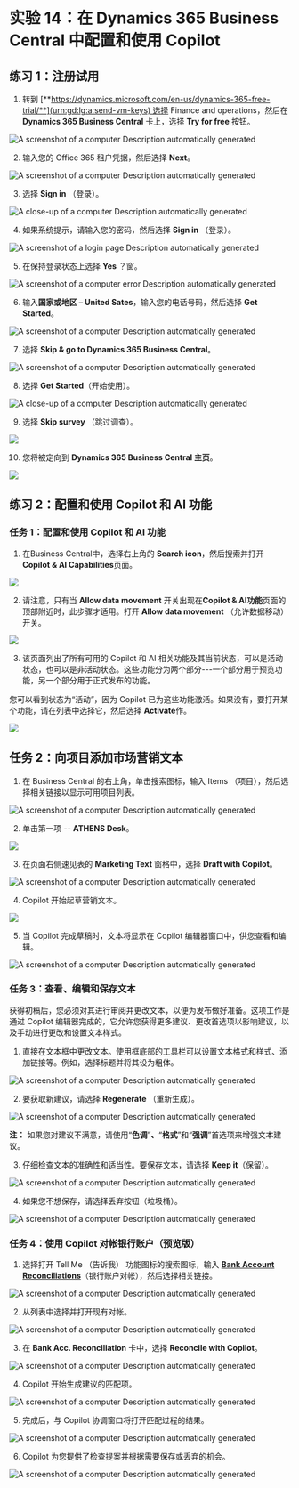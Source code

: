 # 实验 14：在 Dynamics 365 Business Central 中配置和使用 Copilot 

## 练习 1：注册试用

1.  转到 [**https://dynamics.microsoft.com/en-us/dynamics-365-free-trial/**](urn:gd:lg:a:send-vm-keys) 选择
    Finance and operations，然后在 **Dynamics 365 Business Central**
    卡上，选择 **Try for free** 按钮。

![A screenshot of a computer Description automatically
generated](./media/image1.png)

2.  输入您的 Office 365 租户凭据，然后选择 **Next**。

![A screenshot of a computer Description automatically
generated](./media/image2.png)

3.  选择 **Sign in** （登录）。

![A close-up of a computer Description automatically
generated](./media/image3.png)

4.  如果系统提示，请输入您的密码，然后选择 **Sign in** （登录）。

![A screenshot of a login page Description automatically
generated](./media/image4.png)

5.  在保持登录状态上选择 **Yes** ？窗。

![A screenshot of a computer error Description automatically
generated](./media/image5.png)

6.  输入**国家或地区 – United Sates**，输入您的电话号码，然后选择 **Get
    Started**。

![A screenshot of a computer Description automatically
generated](./media/image6.png)

7.  选择 **Skip & go to Dynamics 365 Business Central**。

![A screenshot of a computer Description automatically
generated](./media/image7.png)

8.  选择 **Get Started**（开始使用）。

![A close-up of a computer Description automatically
generated](./media/image8.png)

9.  选择 **Skip survey** （跳过调查）。

![](./media/image9.png)

10. 您将被定向到 **Dynamics 365 Business Central 主页**。

![](./media/image10.png)

## 练习 2：配置和使用 Copilot 和 AI 功能

### **任务 1：配置和使用 Copilot 和 AI 功能**

1.  在Business Central中，选择右上角的 **Search
    icon**，然后搜索并打开**Copilot & AI Capabilities**页面。

![](./media/image11.png)

2.  请注意，只有当 **Allow data movement** 开关出现在**Copilot &
    AI功能**页面的顶部附近时，此步骤才适用。打开 **Allow data movement**
    （允许数据移动） 开关。

![](./media/image12.png)

3.  该页面列出了所有可用的 Copilot 和 AI
    相关功能及其当前状态，可以是活动状态，也可以是非活动状态。这些功能分为两个部分---一个部分用于预览功能，另一个部分用于正式发布的功能。

您可以看到状态为“活动”，因为 Copilot
已为这些功能激活。如果没有，要打开某个功能，请在列表中选择它，然后选择
**Activate**作。

![](./media/image13.png)

## 任务 2：向项目添加市场营销文本

1.  在 Business Central 的右上角，单击搜索图标，输入 Items
    （项目），然后选择相关链接以显示可用项目列表。

![A screenshot of a computer Description automatically
generated](./media/image14.png)

2.  单击第一项 -- **ATHENS Desk**。

![](./media/image15.png)

3.  在页面右侧速见表的 **Marketing Text** 窗格中，选择 **Draft with
    Copilot**。

![A screenshot of a computer Description automatically
generated](./media/image16.png)

4.  Copilot 开始起草营销文本。

![](./media/image17.png)

5.  当 Copilot 完成草稿时，文本将显示在 Copilot
    编辑器窗口中，供您查看和编辑。

![A screenshot of a computer Description automatically
generated](./media/image18.png)

### 任务 3：查看、编辑和保存文本

获得初稿后，您必须对其进行审阅并更改文本，以便为发布做好准备。这项工作是通过
Copilot
编辑器完成的，它允许您获得更多建议、更改首选项以影响建议，以及手动进行更改和设置文本样式。

1.  直接在文本框中更改文本。使用框底部的工具栏可以设置文本格式和样式、添加链接等。例如，选择标题并将其设为粗体。

![A screenshot of a computer Description automatically
generated](./media/image19.png)

2.  要获取新建议，请选择 **Regenerate** （重新生成）。

![A screenshot of a computer Description automatically
generated](./media/image20.png)

**注：**
如果您对建议不满意，请使用“**色调**”**、**“**格式**”和“**强调**”首选项来增强文本建议。

3.  仔细检查文本的准确性和适当性。要保存文本，请选择 **Keep
    it**（保留）。

![A screenshot of a computer Description automatically
generated](./media/image21.png)

4.  如果您不想保存，请选择丢弃按钮（垃圾桶）。

![A screenshot of a computer Description automatically
generated](./media/image22.png)

### 任务 4：使用 Copilot 对帐银行账户（预览版）

1.  选择打开 Tell Me （告诉我） 功能图标的搜索图标，输入 [**Bank Account
    Reconciliations**](urn:gd:lg:a:send-vm-keys)（银行账户对帐），然后选择相关链接。

![A screenshot of a computer Description automatically
generated](./media/image23.png)

2.  从列表中选择并打开现有对帐。

![A screenshot of a computer Description automatically
generated](./media/image24.png)

3.  在 **Bank Acc. Reconciliation** 卡中，选择 **Reconcile with
    Copilot**。

![A screenshot of a computer Description automatically
generated](./media/image25.png)

4.  Copilot 开始生成建议的匹配项。

![A screenshot of a computer Description automatically
generated](./media/image26.png)

5.  完成后，与 Copilot 协调窗口将打开匹配过程的结果。

![A screenshot of a computer Description automatically
generated](./media/image27.png)

6.  Copilot 为您提供了检查提案并根据需要保存或丢弃的机会。

![A screenshot of a computer Description automatically
generated](./media/image28.png)
